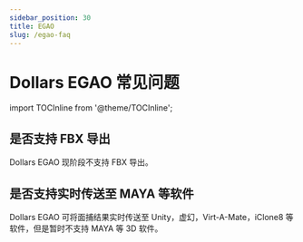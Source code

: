 ```yaml
---
sidebar_position: 30
title: EGAO
slug: /egao-faq
---	
```


# Dollars EGAO 常见问题

import TOCInline from '@theme/TOCInline';

<TOCInline toc={toc} />

## 是否支持 FBX 导出

Dollars EGAO 现阶段不支持 FBX 导出。

## 是否支持实时传送至 MAYA 等软件

Dollars EGAO 可将面捕结果实时传送至 Unity，虚幻，Virt-A-Mate，iClone8 等软件，但是暂时不支持 MAYA 等 3D 软件。
